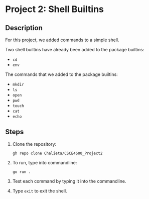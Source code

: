 # Project 2: Shell Builtins

## Description

For this project, we added commands to a simple shell.

Two shell builtins have already been added to the package builtins:

- `cd`
- `env`

The commands that we added to the package builtins:

- `mkdir`
- `ls`
- `open`
- `pwd`
- `touch`
- `cat`
- `echo`

## Steps

1. Clone the repository:

   `gh repo clone Chalieta/CSCE4600_Project2`

2. To run, type into commandline:

   `go run .`

3. Test each command by typing it into the commandline.
4. Type `exit` to exit the shell.
